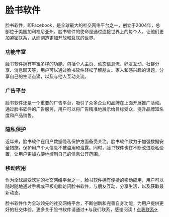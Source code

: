 # 脸书软件

脸书软件，即Facebook，是全球最大的社交网络平台之一，创立于2004年，总部位于美国加利福尼亚州。脸书软件的使命是通过连接世界上的每个人，让他们更加紧密联系，从而创造更加开放和互联的世界。

### 功能丰富
脸书软件拥有丰富多样的功能，包括个人主页、动态信息流、好友互动、社群分享、消息聊天等，用户可以通过脸书软件轻松了解朋友、家人和感兴趣的话题，分享自己的生活点滴，以及与他人互动交流。

### 广告平台
脸书软件还是一个重要的广告平台，吸引了众多企业和品牌在上面开展推广活动。通过脸书软件的广告服务，用户可以将广告精准地展示给目标受众，提升品牌知名度和产品销售。

### 隐私保护
近年来，脸书软件在用户数据隐私保护方面备受关注。脸书软件致力于加强数据安全措施，保护用户个人信息不被滥用和泄露。同时，脸书软件也在不断改进隐私设置，让用户更加方便地控制自己的信息公开范围。

### 移动应用
作为全球最受欢迎的社交网络平台之一，脸书软件拥有便捷的移动应用，用户可以随时随地通过手机或平板电脑访问脸书软件，与朋友互动、分享生活，以及获取最新动态。

脸书软件作为全球领先的社交网络平台，不断创新和完善自身功能，为用户提供更好的社交体验。更多关于脸书软件请通过✈与我们联系，感谢阅读！[点我联系✈](https://www.k02.cc)